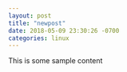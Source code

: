```yaml
---
layout: post
title: "newpost"
date: 2018-05-09 23:30:26 -0700
categories: linux
---
```


This is some sample content

